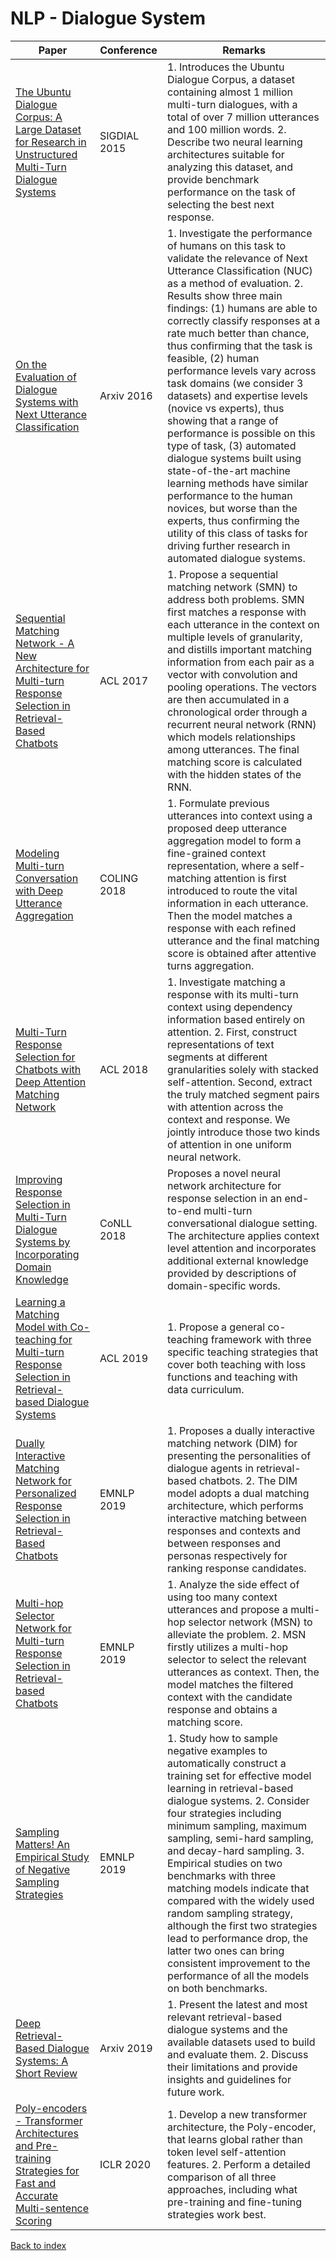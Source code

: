# NLP - Dialogue System
|Paper|Conference|Remarks
|--|--|--|
|[The Ubuntu Dialogue Corpus: A Large Dataset for Research in Unstructured Multi-Turn Dialogue Systems](https://arxiv.org/pdf/1506.08909)|SIGDIAL 2015|1. Introduces the Ubuntu Dialogue Corpus, a dataset containing almost 1 million multi-turn dialogues, with a total of over 7 million utterances and 100 million words. 2. Describe two neural learning architectures suitable for analyzing this dataset, and provide benchmark performance on the task of selecting the best next response.|
|[On the Evaluation of Dialogue Systems with Next Utterance Classification](https://arxiv.org/pdf/1605.05414)|Arxiv 2016|1. Investigate the performance of humans on this task to validate the relevance of Next Utterance Classification (NUC) as a method of evaluation. 2. Results show three main findings: (1) humans are able to correctly classify responses at a rate much better than chance, thus confirming that the task is feasible, (2) human performance levels vary across task domains (we consider 3 datasets) and expertise levels (novice vs experts), thus showing that a range of performance is possible on this type of task, (3) automated dialogue systems built using state-of-the-art machine learning methods have similar performance to the human novices, but worse than the experts, thus confirming the utility of this class of tasks for driving further research in automated dialogue systems.|
|[Sequential Matching Network - A New Architecture for Multi-turn Response Selection in Retrieval-Based Chatbots](https://arxiv.org/pdf/1612.01627)|ACL 2017|1. Propose a sequential matching network (SMN) to address both problems. SMN first matches a response with each utterance in the context on multiple levels of granularity, and distills important matching information from each pair as a vector with convolution and pooling operations. The vectors are then accumulated in a chronological order through a recurrent neural network (RNN) which models relationships among utterances. The final matching score is calculated with the hidden states of the RNN.|
|[Modeling Multi-turn Conversation with Deep Utterance Aggregation](https://arxiv.org/pdf/1806.09102)|COLING 2018|1. Formulate previous utterances into context using a proposed deep utterance aggregation model to form a fine-grained context representation, where a self-matching attention is first introduced to route the vital information in each utterance. Then the model matches a response with each refined utterance and the final matching score is obtained after attentive turns aggregation.|
|[Multi-Turn Response Selection for Chatbots with Deep Attention Matching Network](http://www.aclweb.org/anthology/P18-1103)|ACL 2018|1. Investigate matching a response with its multi-turn context using dependency information based entirely on attention. 2. First, construct representations of text segments at different granularities solely with stacked self-attention. Second, extract the truly matched segment pairs with attention across the context and response. We jointly introduce those two kinds of attention in one uniform neural network.|
|[Improving Response Selection in Multi-Turn Dialogue Systems by Incorporating Domain Knowledge](https://arxiv.org/pdf/1809.03194)|CoNLL 2018| Proposes a novel neural network architecture for response selection in an end-to-end multi-turn conversational dialogue setting. The architecture applies context level attention and incorporates additional external knowledge provided by descriptions of domain-specific words.|
|[Learning a Matching Model with Co-teaching for Multi-turn Response Selection in Retrieval-based Dialogue Systems](https://arxiv.org/pdf/1906.04413)|ACL 2019|1. Propose a general co-teaching framework with three specific teaching strategies that cover both teaching with loss functions and teaching with data curriculum.|
|[Dually Interactive Matching Network for Personalized Response Selection in Retrieval-Based Chatbots](https://arxiv.org/pdf/1908.05859)|EMNLP 2019|1. Proposes a dually interactive matching network (DIM) for presenting the personalities of dialogue agents in retrieval-based chatbots. 2. The DIM model adopts a dual matching architecture, which performs interactive matching between responses and contexts and between responses and personas respectively for ranking response candidates.|
|[Multi-hop Selector Network for Multi-turn Response Selection in Retrieval-based Chatbots](https://www.aclweb.org/anthology/D19-1011/)|EMNLP 2019|1. Analyze the side effect of using too many context utterances and propose a multi-hop selector network (MSN) to alleviate the problem. 2. MSN firstly utilizes a multi-hop selector to select the relevant utterances as context. Then, the model matches the filtered context with the candidate response and obtains a matching score.|
|[Sampling Matters! An Empirical Study of Negative Sampling Strategies](https://www.aclweb.org/anthology/D19-1128/)|EMNLP 2019|1. Study how to sample negative examples to automatically construct a training set for effective model learning in retrieval-based dialogue systems. 2. Consider four strategies including minimum sampling, maximum sampling, semi-hard sampling, and decay-hard sampling. 3. Empirical studies on two benchmarks with three matching models indicate that compared with the widely used random sampling strategy, although the first two strategies lead to performance drop, the latter two ones can bring consistent improvement to the performance of all the models on both benchmarks.|
|[Deep Retrieval-Based Dialogue Systems: A Short Review](https://arxiv.org/pdf/1907.12878)|Arxiv 2019|1. Present the latest and most relevant retrieval-based dialogue systems and the available datasets used to build and evaluate them. 2. Discuss their limitations and provide insights and guidelines for future work.|
|[Poly-encoders - Transformer Architectures and Pre-training Strategies for Fast and Accurate Multi-sentence Scoring](https://arxiv.org/pdf/1905.01969)|ICLR 2020|1. Develop a new transformer architecture, the Poly-encoder, that learns global rather than token level self-attention features. 2. Perform a detailed comparison of all three approaches, including what pre-training and fine-tuning strategies work best.|

[Back to index](../README.md)

<!--stackedit_data:
eyJoaXN0b3J5IjpbMjAwMzA5NTEwNywtMTA1NDAwNTE5XX0=
-->